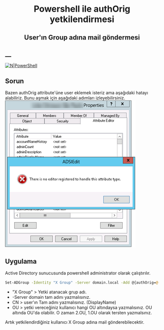 <h1 align="center">Powershell ile authOrig  yetkilendirmesi</h1>
<h2 align="center">User'ın Group adına mail göndermesi</h2>

## __

[![N|PowerShell](https://delta-dev-software.fr/wp-content/uploads/2024/02/831-8318055_february-5-windows-powershell-logo.png)](https://github.com/aliyildirim/powershell)

## Sorun
Bazen authOrig attribute'üne user eklemek isteriz ama aşağıdaki hatayı alabiliriz.
Bunu aşmak için aşağıdaki adımları izleyebilirsiniz.
![alt text](https://github.com/aliyildirim/powershell/blob/main/autOrig/error.png?raw=true)

## Uygulama

Active Directory  sunucusunda powershell administrator olarak çalıştırılır.

```sh
Set-ADGroup -Identity "X Group" -Server domain.local -Add @{authOrig=@('CN=DisplayName,OU=OU,DC=DOMAIN,DC=LOCAL’)}
```

- "X Group" > Yetki atanacak grup adı.
- -Server domain tam adını yazmalısınız.
- CN > user'ın Tam adını yazmalısınız. (DisplayName)
- OU > yetki vereceğiniz kullanıcı hangi OU altındaysa yazmalısınız. OU altında OU'da olabilir. O zaman 2.OU, 1.OU olarak tersten yazmalsınız.

Artık yetkilendirdiğiniz kullanıcı X Group adına mail gönderebilecektir.


